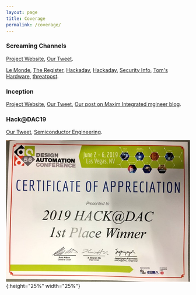 ```yaml
---
layout: page
title: Coverage
permalink: /coverage/
---
```


### **Screaming Channels**

[Project Website][1], [Our Tweet][2].

[Le Monde][3], [The Register][4], [Hackaday][5],
[Hackaday][6], [Security Info][7], [Tom's Hardware][8], [threatpost][9].

### **Inception**

[Project Website][10], [Our Tweet][11], [Our post on Maxim Integrated mgineer blog][12].

### **Hack@DAC19**

[Our Tweet][13], [Semiconductor Engineering][14].

![test image size][15]{:height="25%" width="25%"}

<!--Screaming Channels-->
[1]: http://s3.eurecom.fr/tools/screaming_channels/
[2]: https://twitter.com/aurelsec/status/1022021215681216513?s=20
[3]: https://www.lemonde.fr/pixels/article/2018/07/25/les-tres-indiscretes-puces-des-objets-connectes_5335566_4408996.html
[4]: https://www.theregister.co.uk/2018/07/27/screaming_channels_attack/
[5]: https://hackaday.com/2018/07/27/screaming-channels-attack-rf-security/
[6]: https://hackaday.com/2018/07/30/side-channel-attacks-against-mixed-signal-microcontrollers/
[7]: https://www.securityinfo.it/2018/07/31/attacco-side-channel-tramite-onde-radio-i-dati-si-leggono-anche-a-10-metri/
[8]: https://www.tomshw.it/altro/nuovo-attacco-dati-rubati-via-radio-a-10-metri-di-distanza
[9]: https://threatpost.com/mixed-signal-microcontrollers-open-to-side-channel-attacks/134793/
[10]: https://inception-framework.github.io/inception/
[11]: https://twitter.com/aurelsec/status/1029775942087008258?s=20
[12]: https://www.maximintegrated.com/en/design/blog/open-source-framework.html
[13]: https://twitter.com/s3eurecom/status/1136198571785641985?s=20
[14]: https://semiengineering.com/hacking-soc-ip-under-pressure/
[15]: /images/hackdac19.jpg
